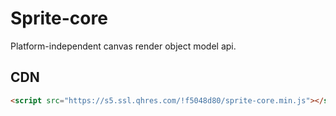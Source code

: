 # Sprite-core

Platform-independent canvas render object model api.

## CDN

```html
<script src="https://s5.ssl.qhres.com/!f5048d80/sprite-core.min.js"></script>
```
